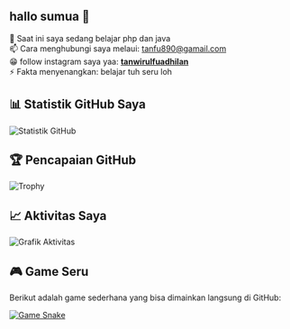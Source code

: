   ## hallo sumua 👋


🌱 Saat ini saya sedang belajar php dan java  
📫 Cara menghubungi saya melaui: tanfu890@gamail.com  
😁 follow instagram saya yaa: [**tanwirulfuadhilan**](https://www.instagram.com/tanwirulfuadilan?igsh=anc2a3ZjN21zZWR5)  
⚡ Fakta menyenangkan: belajar tuh seru loh  

## 📊 Statistik GitHub Saya  

![Statistik GitHub](https://github-readme-stats.vercel.app/api?username=tanwirul890&show_icons=true&theme=radical)  

## 🏆 Pencapaian GitHub  

![Trophy](https://github-profile-trophy.vercel.app/?username=tanwirul890&theme=onedark)  

## 📈 Aktivitas Saya  

![Grafik Aktivitas](https://github-readme-activity-graph.vercel.app/graph?username=tanwirul890&theme=react-dark&hide_border=true&area=true)  

## 🎮 Game Seru  

Berikut adalah game sederhana yang bisa dimainkan langsung di GitHub:  

[![Game Snake](https://github.com/tanwirul890/tanwirul890/blob/output/github-contribution-grid-snake.svg)](https://github.com/tanwirul890)